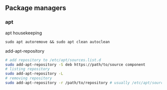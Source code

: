 ## Package managers

### apt

apt housekeeping
```shell
sudo apt autoremove && sudo apt clean autoclean
```

add-apt-repository
```bash
# add repository to /etc/apt/sources.list.d
sudo add-apt-repository -S deb https://path/to/source component
# listing repository
sudo add-apt-repository -L
# removing repository
sudo add-apt-repository -r /path/to/repository # usually /etc/apt/sources.list.d
```
